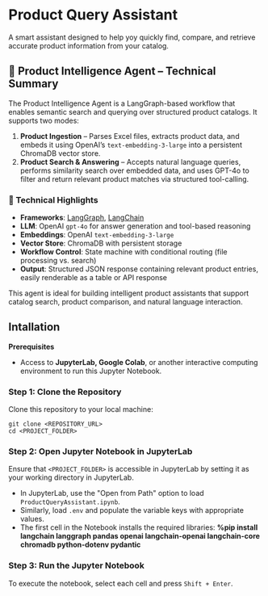 # Product Query Assistant

A smart assistant designed to help yoy quickly find, compare, and retrieve accurate product information from your catalog. 

## 🧠 Product Intelligence Agent – Technical Summary

The Product Intelligence Agent is a LangGraph-based workflow that enables semantic search and querying over structured product catalogs. It supports two modes:

1. **Product Ingestion** – Parses Excel files, extracts product data, and embeds it using OpenAI’s `text-embedding-3-large` into a persistent ChromaDB vector store.
2. **Product Search & Answering** – Accepts natural language queries, performs similarity search over embedded data, and uses GPT-4o to filter and return relevant product matches via structured tool-calling.

### 🔧 Technical Highlights
- **Frameworks**: [LangGraph](https://github.com/langchain-ai/langgraph), [LangChain](https://github.com/langchain-ai/langchain)
- **LLM**: OpenAI `gpt-4o` for answer generation and tool-based reasoning
- **Embeddings**: OpenAI `text-embedding-3-large`
- **Vector Store**: ChromaDB with persistent storage
- **Workflow Control**: State machine with conditional routing (file processing vs. search)
- **Output**: Structured JSON response containing relevant product entries, easily renderable as a table or API response

This agent is ideal for building intelligent product assistants that support catalog search, product comparison, and natural language interaction.

## Intallation

<b>Prerequisites</b>

* Access to <b>JupyterLab, Google Colab</b>, or another interactive computing environment to run this Jupyter Notebook.

### Step 1: Clone the Repository

Clone this repository to your local machine:
```
git clone <REPOSITORY_URL>
cd <PROJECT_FOLDER>
```

### Step 2: Open Jupyter Notebook in JupyterLab

Ensure that ```<PROJECT_FOLDER>``` is accessible in JupyterLab by setting it as your working directory in JupyterLab.
 * In JupyterLab, use the "Open from Path" option to load ```ProductQueryAssistant.ipynb```.
 * Similarly, load ```.env``` and populate the variable keys with appropriate values.
 * The first cell in the Notebook installs the required libraries: **%pip install langchain langgraph pandas openai langchain-openai langchain-core chromadb python-dotenv pydantic**

### Step 3: Run the Jupyter Notebook

To execute the notebook, select each cell and press ```Shift + Enter```.

